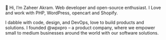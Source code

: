 👋 Hi, I’m Zaheer Akram. Web developer and open-source enthusiast. I Love and work with PHP, WordPress, opencart and Shopify.

I dabble with code, design, and DevOps, love to build products and solutions. I founded @wpxpro – a product company, where we empower small to medium businesses around the world with our software solutions.

<!---
Zaheer-wpxpro/Zaheer-wpxpro is a ✨ special ✨ repository because its `README.md` (this file) appears on your GitHub profile.
You can click the Preview link to take a look at your changes.
--->
